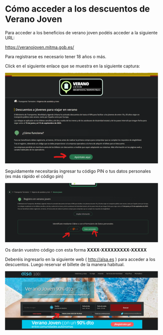 # Cómo acceder a los descuentos de Verano Joven

Para acceder a los beneficios de verano joven podéis acceder a la siguiente URL:

<https://veranojoven.mitma.gob.es/>

Para registrarse es necesario tener 18 años o más.

Click en el siguiente enlace que se muestra en la siguiente captura:

![1](1.png)

Seguidamente necesitarás ingresar tu código PIN o tus datos personales (es más rápido el código pin)

![2](2.png)

Os darán vuestro código con esta forma **XXXX-XXXXXXXXX-XXXXX**

Deberéis ingresarlo en la siguiente web ( <http://alsa.es> ) para acceder a los descuentos. Luego reservar el billete de la manera habitual.

![3](3.png)
